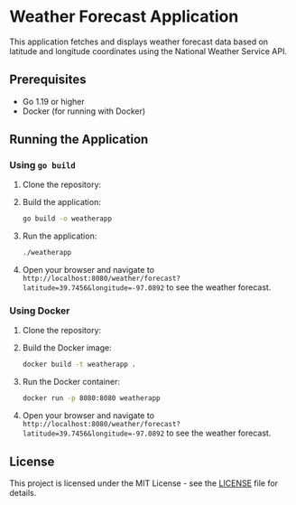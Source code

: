 # Weather Forecast Application

This application fetches and displays weather forecast data based on latitude and longitude coordinates using the National Weather Service API.

## Prerequisites

- Go 1.19 or higher
- Docker (for running with Docker)

## Running the Application

### Using `go build`

1. Clone the repository:

2. Build the application:

    ```sh
    go build -o weatherapp
    ```

3. Run the application:

    ```sh
    ./weatherapp
    ```

4. Open your browser and navigate to `http://localhost:8080/weather/forecast?latitude=39.7456&longitude=-97.0892` to see the weather forecast.

### Using Docker

1. Clone the repository:

2. Build the Docker image:

    ```sh
    docker build -t weatherapp .
    ```

3. Run the Docker container:

    ```sh
    docker run -p 8080:8080 weatherapp
    ```

4. Open your browser and navigate to `http://localhost:8080/weather/forecast?latitude=39.7456&longitude=-97.0892` to see the weather forecast.

## License

This project is licensed under the MIT License - see the [LICENSE](LICENSE) file for details.
